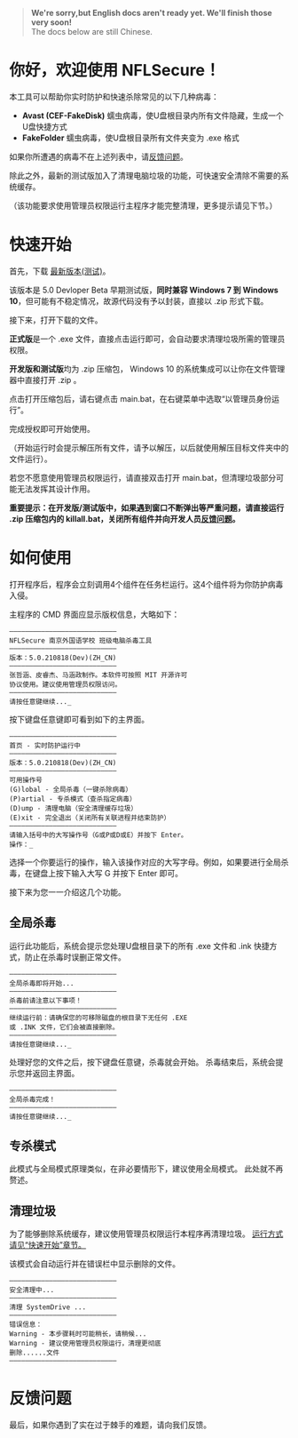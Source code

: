 > **We're sorry,but English docs aren't ready yet. We'll finish those very soon!**   
> The docs below are still Chinese.

# 你好，欢迎使用 NFLSecure！

本工具可以帮助你实时防护和快速杀除常见的以下几种病毒：

- **Avast (CEF-FakeDisk)** 
    蠕虫病毒，使U盘根目录内所有文件隐藏，生成一个U盘快捷方式
- **FakeFolder** 
    蠕虫病毒，使U盘根目录所有文件夹变为 .exe 格式
    
如果你所遭遇的病毒不在上述列表中，请[反馈问题](#feedback)。

除此之外，最新的测试版加入了清理电脑垃圾的功能，可快速安全清除不需要的系统缓存。

（该功能要求使用管理员权限运行主程序才能完整清理，更多提示请见下节。）

# <span id="quick_start">快速开始</span>

首先，下载 [最新版本(测试)](https://github.com/AntDock/nflsecure/releases/tag/5.0.210818-Dev)。

该版本是 5.0 Devloper Beta 早期测试版，**同时兼容 Windows 7 到 Windows 10**，但可能有不稳定情况，故源代码没有予以封装，直接以 .zip 形式下载。

接下来，打开下载的文件。 

**正式版**是一个 .exe 文件，直接点击运行即可，会自动要求清理垃圾所需的管理员权限。 

**开发版和测试版**均为 .zip 压缩包， Windows 10 的系统集成可以让你在文件管理器中直接打开 .zip 。 

点击打开压缩包后，请右键点击 main.bat，在右键菜单中选取“以管理员身份运行”。

完成授权即可开始使用。

（开始运行时会提示解压所有文件，请予以解压，以后就使用解压目标文件夹中的文件运行）。

若您不愿意使用管理员权限运行，请直接双击打开 main.bat，但清理垃圾部分可能无法发挥其设计作用。

**重要提示：在开发版/测试版中，如果遇到窗口不断弹出等严重问题，请直接运行 .zip 压缩包内的 killall.bat，关闭所有组件并向开发人员[反馈问题](#feedback)。**

# <span id="setup&use">如何使用</span>

打开程序后，程序会立刻调用4个组件在任务栏运行。这4个组件将为你防护病毒入侵。

主程序的 CMD 界面应显示版权信息，大略如下：

```
―――――――――――――――――――――――――――
NFLSecure 南京外国语学校 班级电脑杀毒工具
―――――――――――――――――――――――――――
版本：5.0.210818(Dev)(ZH_CN)
―――――――――――――――――――――――――――
张哲涵、皮睿杰、马涵政制作。本软件可按照 MIT 开源许可
协议使用。建议使用管理员权限访问。
―――――――――――――――――――――――――――
请按任意键继续..._
```

按下键盘任意键即可看到如下的主界面。

```
―――――――――――――――――――――――――――
首页 - 实时防护运行中
―――――――――――――――――――――――――――
版本：5.0.210818(Dev)(ZH_CN)
―――――――――――――――――――――――――――
可用操作号
(G)lobal - 全局杀毒（一键杀除病毒）
(P)artial - 专杀模式（查杀指定病毒）
(D)ump - 清理电脑（安全清理缓存垃圾）
(E)xit - 完全退出（关闭所有关联进程并结束防护）
―――――――――――――――――――――――――――
请输入括号中的大写操作号（G或P或D或E）并按下 Enter。
操作：_
```

选择一个你要运行的操作，输入该操作对应的大写字母。例如，如果要进行全局杀毒，在键盘上按下输入大写 G 并按下 Enter 即可。

接下来为您一一介绍这几个功能。

## <span id="global_mode">全局杀毒</span>

运行此功能后，系统会提示您处理U盘根目录下的所有 .exe 文件和 .ink 快捷方式，防止在杀毒时误删正常文件。

```
―――――――――――――――――――――――――――
全局杀毒即将开始...
―――――――――――――――――――――――――――
杀毒前请注意以下事项！
―――――――――――――――――――――――――――
继续运行前：请确保您的可移除磁盘的根目录下无任何 .EXE
或 .INK 文件，它们会被直接删除。
―――――――――――――――――――――――――――
请按任意键继续..._
```

处理好您的文件之后，按下键盘任意键，杀毒就会开始。 杀毒结束后，系统会提示您并返回主界面。


```
―――――――――――――――――――――――――――
全局杀毒完成！
―――――――――――――――――――――――――――
请按任意键继续..._
```

## <span id="partial_mode">专杀模式</span>

此模式与全局模式原理类似，在非必要情形下，建议使用全局模式。 此处就不再赘述。

## <span id="dump_mode">清理垃圾</span>

为了能够删除系统缓存，建议使用管理员权限运行本程序再清理垃圾。 [运行方式请见“快速开始”章节。](#quick_start)

该模式会自动运行并在错误栏中显示删除的文件。

```
―――――――――――――――――――――――――――
安全清理中...
―――――――――――――――――――――――――――
清理 SystemDrive ...
―――――――――――――――――――――――――――
错误信息：
Warning - 本步骤耗时可能稍长，请稍候...
Warning - 建议使用管理员权限运行，清理更彻底
删除......文件
―――――――――――――――――――――――――――
```

# <span id="feedback">反馈问题</span>

最后，如果你遇到了实在过于棘手的难题，请向我们反馈。

<script type="text/javascript" src="http://www.wenjuan.com/iframe/611db2106b935933bf3b6244/?params=hide_mobile_icon=true"></script>






